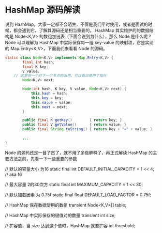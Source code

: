 # HashMap 源码解读

  说到 HashMap，大家一定都不会陌生，不管是我们平时使用，或者是面试的时候，都会遇到它，了解其源码还是相当重要的。
  HashMap 其实维护的的数据结构是 Node<K,V>  的数组加链表（下面会说到为什么），那么 Node 是什么呢？
  Node 可以理解为 HashMap 中实际保存每一组 key-value 的映射项，它是实现的 Map.Entry<K,V>，下面我们来看看 Node 的源码。

```Java
static class Node<K,V> implements Map.Entry<K,V> {
        final int hash;
        final K key;
        V value;
    // 这里有一个对下一个节点的运用，可以看出使用了指针
        Node<K,V> next;

        Node(int hash, K key, V value, Node<K,V> next) {
            this.hash = hash;
            this.key = key;
            this.value = value;
            this.next = next;
        }

        public final K getKey()        { return key; }
        public final V getValue()      { return value; }
        public final String toString() { return key + "=" + value; }
    
        ...
}
```

  Node 的源码还是一目了然了，就不用了多做解释了，再正式解读 HashMap 的主要方法之前，先看一下一些重要的参数

// 默认的容量大小 为16
static final int DEFAULT_INITIAL_CAPACITY = 1 << 4; // aka 16

// 最大容量 2的30次方
static final int MAXIMUM_CAPACITY = 1 << 30;

// 默认加载因素 为 0.75f
static final float DEFAULT_LOAD_FACTOR = 0.75f;

// HashMap 保存数据使用的数组
transient Node<K,V>[] table;

// HashMap 中实际保存的键值对的数量
transient int size;

// 扩容值，当 size 达到这个值时，HashMap 就要扩容
int threshold;
